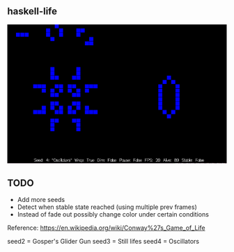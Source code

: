 haskell-life
--------------

![screenshot](img/screenshot.png)

TODO
----
- Add more seeds
- Detect when stable state reached (using multiple prev frames)
- Instead of fade out possibly change color under certain conditions

Reference: https://en.wikipedia.org/wiki/Conway%27s_Game_of_Life

seed2 = Gosper's Glider Gun
seed3 = Still lifes
seed4 = Oscillators
